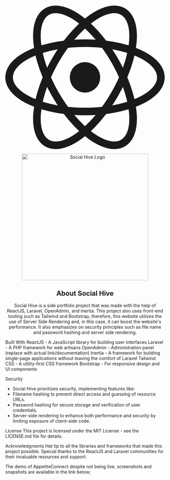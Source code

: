 <p align="center">
    <!-- You can replace this SVG with any logo or graphic that represents your project -->
    <svg width="100%" height="100%" viewBox="-10.5 -9.45 21 18.9" fill="none" xmlns="http://www.w3.org/2000/svg" class="mt-4 mb-3 text-link dark:text-link-dark w-24 lg:w-28 self-center text-sm me-0 flex origin-center transition-all ease-in-out">
        <circle cx="0" cy="0" r="2" fill="currentColor"></circle>
        <g stroke="currentColor" stroke-width="1" fill="none">
            <ellipse rx="10" ry="4.5"></ellipse>
            <ellipse rx="10" ry="4.5" transform="rotate(60)"></ellipse>
            <ellipse rx="10" ry="4.5" transform="rotate(120)"></ellipse>
        </g>
    </svg>
</p>
<p align="center">
    <!-- Replace the href with your project's live URL if available -->
    <a href="https://your-project-live-url.com" target="_blank">
        <img src="https://i.ibb.co/NZPLHf3/Social-Hive-transformed.png" width="400" alt="Social Hive Logo">
    </a>
</p>

<h2 align="center">About Social Hive</h2>

<p align="center">Social Hive is a side portfolio project that was made with the help of ReactJS, Laravel, OpenAdmin, and Inertia. This project also uses front-end tooling such as Tailwind and Bootstrap, therefore, this website utilizes the use of Server Side Rendering and, in this case, it can boost the website's performance. It also emphasizes on security principles such as file name and password hashing and server side rendering.</p>

<p>
Built With
ReactJS - A JavaScript library for building user interfaces
Laravel - A PHP framework for web artisans
OpenAdmin - Administration panel (replace with actual link/documentation)
Inertia - A framework for building single-page applications without leaving the comfort of Laravel
Tailwind CSS - A utility-first CSS framework
Bootstrap - For responsive design and UI components
    
Security
- Social Hive prioritizes security, implementing features like:
- Filename hashing to prevent direct access and guessing of resource URLs.
- Password hashing for secure storage and verification of user credentials.
- Server-side rendering to enhance both performance and security by limiting exposure of client-side code.

License
This project is licensed under the MIT License - see the LICENSE.md file for details.

Acknowledgments
Hat tip to all the libraries and frameworks that made this project possible.
Special thanks to the ReactJS and Laravel communities for their invaluable resources and support.

The demo of AppetiteConnect despite not being live, screenshots and snapshots are available in the link below;
<a href="https://drive.google.com/drive/folders/11XCGi_jRacymGGPTBDIF8Bz22erbvzaV?usp=sharing" target="_blank"/>
</p>
